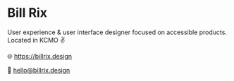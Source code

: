 # Bill Rix
User experience & user interface designer focused on accessible products. Located in KCMO ✌️

🌐 https://billrix.design

📮 hello@billrix.design

<!---
bill-rix/bill-rix is a ✨ special ✨ repository because its `README.md` (this file) appears on your GitHub profile.
You can click the Preview link to take a look at your changes.
--->
